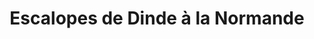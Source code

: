 ---
layout: recette
categories: [recettes]
hidden: true
lang: fr
sitemap: false
title: Escalopes de Dinde à la Normande
type: sel
recettes:
  Classique:
    yield: 2
    yieldType: personnes
    ingredients: 
      - nom: escalopes de dinde
        qte: 400
        unite: gr
        variable: true
      - nom: champignons
        qte: 200
        unite: gr
      - nom: oignon
        qte: 1
      - nom: vin blanc sec
        qte: 150
        unite: mL
      - nom: crème fraîche
        qte: 125
        unite: gr
    etapes:
      - label: Préparation
        details:
          - Trancher des lamelles de viande
          - Émincer les champignons
          - Chauffer une poêle et y mettre un morceau de beurre
          - Faire dorer les morceaux de dinde puis les réserver dans une assiette
          - Faire revenir les oignons
          - Ajouter le verre de vin et attendre qu'il s'évapore quasi totalement
          - Ajouter les champignons
          - Ajouter la crème fraîche
          - Ajouter les morceaux de dinde
          - Saler et poivrer
          - Laisser mijoter à semi-couvert à feu doux une quinzaine de minutes
notes:
  - Plus la crème est grasse meilleur le plat sera
---